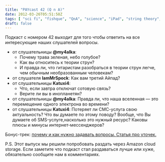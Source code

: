 ```yaml
---
title: "PAYcast 42 (Q n A)"
date: 2012-03-26T05:51:58Z
tags: [ "sci fi", "fishque", "QnA", "science", "iPad", "string theory", "PAYcast", "Apple", "теория струн" ]
draft: false
---
```

<p>Подкаст с номером 42 выходит для того чтобы ответить на все интересующие наших слушателей вопросы.</p>
<ul>
<li>от слушательницы <b>@my4alka</b>:
<ul>
<li>Почему трава зеленая, небо голубое?</li>
<li>Как вы относитесь к теории струн?</li>
<li>И правда ли, что гитаристам разобраться в теории струн легче, чем обычным необразованным человекам?</li>
</ul>
</li>
<li>от слушателя <b>IamMrSpock</b>: Как вам третий Айпад?</li>
<li>от слушательницы <b>Katuxi4</b>:
<ul>
<li>Что, если завтра отключат сотовую связь?</li>
<li>Верите ли вы в инопланетян?</li>
</ul>
</li>
<li>от слушательницы <b>@my4alka</b>: Правда ли, что наша вселенная &#8212; это перемещение одного электрона во времени?</li>
<li>от слушательницы <b>Katuxi4</b>: Потеряет ли СМС-услуга свою актуальность? Что вы думаете по этому поводу? Вообще, что Вы думаете об SMS-услуге,насколько это нужный ресурс? Каковы плюсы и минусы интернет-мессенджеров?</li>
</ul>
<p>Бонус-трек: <a href="http://www.codinghorror.com/blog/2012/03/rubber-duck-problem-solving.html" target="_blank">почему и как нужно задавать вопросы. Статья про уточек.</a></p>
<p>P.S. Этот выпуск мы решили попробовать раздать через Amazon cloud storage. Если заметите что подкаст стал раздаваться лучше или хуже, обязательно сообщите нам в комментариях.</p>

     